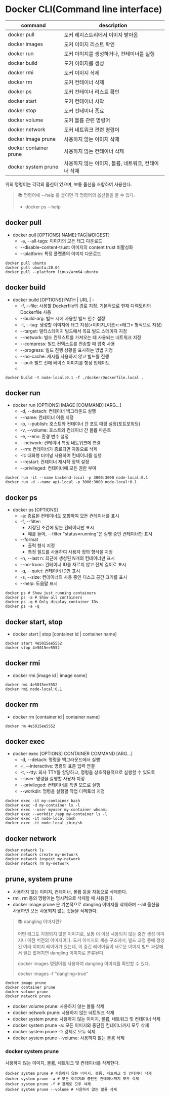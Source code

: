 # Docker CLI(Command line interface)

| command                | description                                         |
| ---------------------- | --------------------------------------------------- |
| docker pull            | 도커 레지스트리에서 이미지 받아옴                   |
| docker images          | 도커 이미지 리스트 확인                             |
| docker run             | 도커 이미지를 생성하거나, 컨테이너를 실행           |
| docker build           | 도커 이미지를 생성                                  |
| docker rmi             | 도커 이미지 삭제                                    |
| docker rm              | 도커 컨테이너 삭제                                  |
| docker ps              | 도커 컨테이너 리스트 확인                           |
| docker start           | 도커 컨테이너 시작                                  |
| docker stop            | 도커 컨테이너 종료                                  |
| docker volume          | 도커 볼륨 관련 명령어                               |
| docker network         | 도커 네트워크 관련 명령어                           |
| docker image prune     | 사용하지 않는 이미지 삭제                           |
| docker container prune | 사용하지 않는 컨테이너 삭제                         |
| docker system prune    | 사용하지 않는 이미지, 볼륨, 네트워크, 컨테이너 삭제 |

위의 명령어는 각각의 옵션이 있으며, 보통 옵션을 조합하여 사용한다.

> 📚 명령어에 --help 를 붙이면 각 명령어의 옵션들을 볼 수 있다.
>
> - docker ps --help

## docker pull

- docker pull [OPTIONS] NAME[:TAG|@DIGEST]
  - -a, --all-tags: 이미지의 모든 태그 다운로드
  - --disable-content-trust: 이미지의 content trust 비활성화
  - --platform: 특정 플랫폼의 이미지 다운로드

```shell
docker pull ubuntu
docker pull ubuntu:20.04
docker pull --platform linux/arm64 ubuntu
```

## docker build

- docker build [OPTIONS] PATH | URL | -
  - -f, --file: 사용할 Dockerfile의 경로 지정. 기본적으로 현재 디렉토리의 Dockerfile 사용
  - --build-arg: 빌드 시에 사용할 빌드 인수 설정
  - -t, --tag: 생성할 이미지에 태그 지정(<이미지\_이름>:<태그> 형식으로 지정)
  - --target: 멀티스테이지 빌드에서 목표 빌드 스테이지 지정
  - --network: 빌드 컨텍스트를 가져오는 데 사용되는 네트워크 지정
  - --compress: 빌드 컨텍스트를 전송할 때 압축 사용
  - --progress: 빌드 진행 상황을 표시하는 방법 지정
  - --no-cache: 캐시를 사용하지 않고 빌드를 진행
  - --pull: 빌드 전에 베이스 이미지를 항상 업데이트
  -

```shell
docker build -t node-local:0.1 -f ./docker/Dockerfile.local .
```

## docker run

- docker run [OPTIONS] IMAGE [COMMAND] [ARG...]
  - -d, --detach: 컨테이너 백그라운드 실행
  - --name: 컨테이너 이름 지정
  - -p, --publish: 호스트와 컨테이너 간 포트 매핑 설정(포트포워딩)
  - -v, --volume: 호스트와 컨테이너 간 볼륨 마운트
  - -e, --env: 환경 변수 설정
  - --network: 컨테이너 특정 네트워크에 연결
  - --rm: 컨테이너가 종료되면 자동으로 삭제
  - -it: 대화형 터미널 사용하여 컨테이너를 실행
  - --restart: 컨테이너 재시작 정책 설정
  - --privileged: 컨테이너에 모든 권한 부여

```shell
docker run -it --name backend-local -p 3000:3000 node-local:0.1
docker run -d --name api-local -p 3000:3000 node-local:0.1
```

## docker ps

- docker ps [OPTIONS]
  - -a: 종료된 컨테이너도 포함하여 모든 컨테이너를 표시
  - -f, --filter:
    - 지정된 조건에 맞는 컨테이너만 표시
    - 예를 들어, --filter "status=running"은 실행 중인 컨테이너만 표시
  - --format
    - 출력 형식 지정
    - 특정 필드를 사용하여 사용자 정의 형식을 지정
  - -n, --last n: 최근에 생성된 N개의 컨테이너만 표시
  - --no-trunc: 컨테이너 ID를 자르지 않고 전체 길이로 표시
  - -q, --quiet: 컨테이너 ID만 표시
  - -s, --size: 컨테이너의 사용 중인 디스크 공간 크기를 표시
  - --help: 도움말 표시

```shell
docker ps # Show just running containers
docker ps -a # Show all containers
docker ps -q # Only display container IDs
docker ps -a -q
```

## docker start, stop

- docker start | stop [container id | container name]

```shell
docker start 4e5015ee5552
docker stop 4e5015ee5552
```

## docker rmi

- docker rmi [image id | image name]

```shell
docker rmi 4e5015ee5552
docker rmi node-local:0.1
```

## docker rm

- docker rm [container id | container name]

```shell
docker rm 4e5015ee5552
```

## docker exec

- docker exec [OPTIONS] CONTAINER COMMAND [ARG...]
  - -d, --detach: 명령을 백그라운드에서 실행
  - -i, --interactive: 명령의 표준 입력 연결
  - -t, --tty: 의사 TTY를 할당하고, 명령을 상호작용적으로 실행할 수 있도록
  - --user: 명령을 실행할 사용자 지정
  - --privileged: 컨테이너를 특권 모드로 실행
  - --workdir: 명령을 실행할 작업 디렉토리 지정

```shell
docker exec -it my-container bash
docker exec -d my-container ls -l
docker exec --user myuser my-container whoami
docker exec --workdir /app my-container ls -l
docker exec -it node-local bash
docker exec -it node-local /bin/sh
```

## docker network

```shell
docker network ls
docker network create my-network
docker network inspect my-network
docker network rm my-network
```

## prune, system prune

- 사용하지 않는 이미지, 컨테이너, 볼륨 등을 자동으로 삭제한다.
- rmi, rm 등의 명령어는 명시적으로 삭제할 때 사용된다.
- docker image prune 은 기본적으로 dangling 이미지를 삭제하며 --all 옵션을 사용하면 모든
  사용되지 않는 것들을 삭제한다.

> 📚 dangling 이미지란?
>
> 어떤 태그도 지정되지 않은 이미지로, 보통 더 이상 사용되지 않는 중간 생성 이미지나 이전 버전의
> 이미지이다. 도커 이미지의 계층 구조에서, 빌드 과정 중에 생성된 여러 이미지 레이어가 있는데, 이 중간
> 레이어들이 새로운 이미지 빌드 과정에서 필요 없어지면 dangling 이미지로 분류된다.
>
> docker images 명령어를 사용하여 dangling 이미지를 확인할 수 있다.
>
> docker images -f "dangling=true"

```shell
docker image prune
docker container prune
docker volume prune
docker network prune
```

- docker volume prune: 사용하지 않는 볼륨 삭제
- docker network prune: 사용하지 않는 네트워크 삭제
- docker system prune: 사용하지 않는 이미지, 볼륨, 네트워크 및 컨테이너 삭제
- docker system prune -a: 모든 이미지와 중단된 컨테이너까지 모두 삭제
- docker system prune -f: 강제로 모두 삭제
- docker system prune --volume: 사용하지 않는 볼륨 삭제

### docker system prune

사용하지 않는 이미지, 볼륨, 네트워크 및 컨테이너를 삭제한다.

```shell
docker system prune # 사용하지 않는 이미지, 볼륨, 네트워크 및 컨테이너 삭제
docker system prune -a # 모든 이미지와 중단된 컨테이너까지 모두 삭제
docker system prune -f # 강제로 모두 삭제
docker system prune --volume # 사용하지 않는 볼륨 삭제
```
